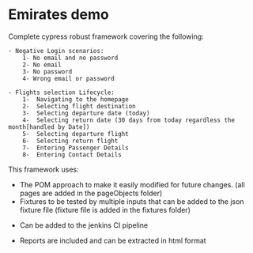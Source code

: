 # Emirates demo
Complete cypress robust framework covering the following:
    
    - Negative Login scenarios: 
        1- No email and no password
        2- No email 
        3- No password
        4- Wrong email or password 

    - Flights selection Lifecycle: 
        1-  Navigating to the homepage
        2-  Selecting flight destination
        3-  Selecting departure date (today)
        4-  Selecting return date (30 days from today regardless the month[handled by Date])
        5-  Selecting departure flight
        6-  Selecting return flight
        7-  Entering Passenger Details
        8-  Entering Contact Details

This framework uses:
- The POM approach to make it easily modified for future changes. (all pages are added in the pageObjects folder)
- Fixtures to be tested by multiple inputs that can be added to the json fixture file (fixture file is added in the fixtures folder)

+ Can be added to the jenkins CI pipeline

+ Reports are included and can be extracted in html format 
